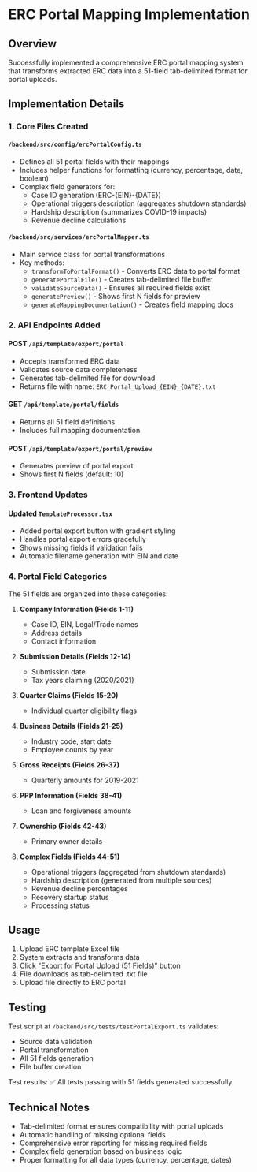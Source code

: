 # ERC Portal Mapping Implementation

## Overview
Successfully implemented a comprehensive ERC portal mapping system that transforms extracted ERC data into a 51-field tab-delimited format for portal uploads.

## Implementation Details

### 1. Core Files Created

#### `/backend/src/config/ercPortalConfig.ts`
- Defines all 51 portal fields with their mappings
- Includes helper functions for formatting (currency, percentage, date, boolean)
- Complex field generators for:
  - Case ID generation (ERC-{EIN}-{DATE})
  - Operational triggers description (aggregates shutdown standards)
  - Hardship description (summarizes COVID-19 impacts)
  - Revenue decline calculations

#### `/backend/src/services/ercPortalMapper.ts`
- Main service class for portal transformations
- Key methods:
  - `transformToPortalFormat()` - Converts ERC data to portal format
  - `generatePortalFile()` - Creates tab-delimited file buffer
  - `validateSourceData()` - Ensures all required fields exist
  - `generatePreview()` - Shows first N fields for preview
  - `generateMappingDocumentation()` - Creates field mapping docs

### 2. API Endpoints Added

#### POST `/api/template/export/portal`
- Accepts transformed ERC data
- Validates source data completeness
- Generates tab-delimited file for download
- Returns file with name: `ERC_Portal_Upload_{EIN}_{DATE}.txt`

#### GET `/api/template/portal/fields`
- Returns all 51 field definitions
- Includes full mapping documentation

#### POST `/api/template/export/portal/preview`
- Generates preview of portal export
- Shows first N fields (default: 10)

### 3. Frontend Updates

#### Updated `TemplateProcessor.tsx`
- Added portal export button with gradient styling
- Handles portal export errors gracefully
- Shows missing fields if validation fails
- Automatic filename generation with EIN and date

### 4. Portal Field Categories

The 51 fields are organized into these categories:

1. **Company Information (Fields 1-11)**
   - Case ID, EIN, Legal/Trade names
   - Address details
   - Contact information

2. **Submission Details (Fields 12-14)**
   - Submission date
   - Tax years claiming (2020/2021)

3. **Quarter Claims (Fields 15-20)**
   - Individual quarter eligibility flags

4. **Business Details (Fields 21-25)**
   - Industry code, start date
   - Employee counts by year

5. **Gross Receipts (Fields 26-37)**
   - Quarterly amounts for 2019-2021

6. **PPP Information (Fields 38-41)**
   - Loan and forgiveness amounts

7. **Ownership (Fields 42-43)**
   - Primary owner details

8. **Complex Fields (Fields 44-51)**
   - Operational triggers (aggregated from shutdown standards)
   - Hardship description (generated from multiple sources)
   - Revenue decline percentages
   - Recovery startup status
   - Processing status

## Usage

1. Upload ERC template Excel file
2. System extracts and transforms data
3. Click "Export for Portal Upload (51 Fields)" button
4. File downloads as tab-delimited .txt file
5. Upload file directly to ERC portal

## Testing

Test script at `/backend/src/tests/testPortalExport.ts` validates:
- Source data validation
- Portal transformation
- All 51 fields generation
- File buffer creation

Test results: ✅ All tests passing with 51 fields generated successfully

## Technical Notes

- Tab-delimited format ensures compatibility with portal uploads
- Automatic handling of missing optional fields
- Comprehensive error reporting for missing required fields
- Complex field generation based on business logic
- Proper formatting for all data types (currency, percentage, dates)